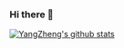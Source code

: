 ### Hi there 👋

<!--
**y-zheng18/y-zheng18** is a ✨ _special_ ✨ repository because its `README.md` (this file) appears on your GitHub profile.

Here are some ideas to get you started:

- 🔭 I’m currently working on ...
- 🌱 I’m currently learning ...
- 👯 I’m looking to collaborate on ...
- 🤔 I’m looking for help with ...
- 💬 Ask me about ...
- 📫 How to reach me: ...
- 😄 Pronouns: ...
- ⚡ Fun fact: ...
-->
[![YangZheng's github stats](https://github-readme-stats.vercel.app/api?username=y-zheng18&show_icons=true)](https://github.com/y-zheng18/)

